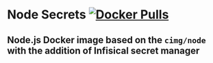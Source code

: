 # Node Secrets [![Docker Pulls](https://img.shields.io/docker/pulls/studiondev/node-secrets)](https://hub.docker.com/r/studiondev/node-secrets)
## Node.js Docker image based on the `cimg/node` with the addition of Infisical secret manager
